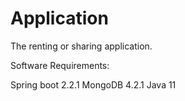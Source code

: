 # Application

The renting or sharing application.

Software Requirements:


Spring boot 2.2.1
MongoDB 4.2.1
Java 11
